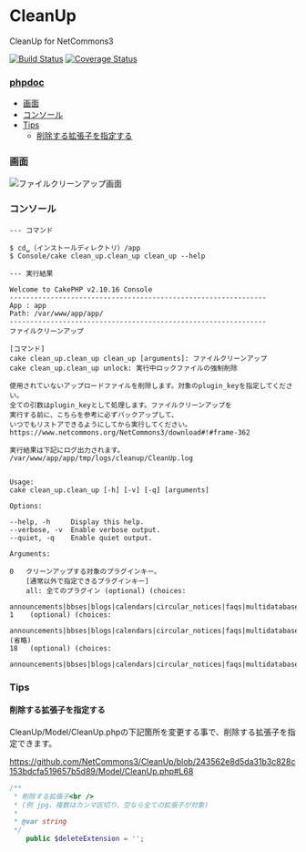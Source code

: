 # CleanUp
CleanUp for NetCommons3

[![Build Status](https://api.travis-ci.org/NetCommons3/CleanUp.svg?branch=master)](https://travis-ci.org/NetCommons3/CleanUp)
[![Coverage Status](https://coveralls.io/repos/NetCommons3/CleanUp/badge.svg?branch=master)](https://coveralls.io/r/NetCommons3/CleanUp?branch=master)

### [phpdoc](https://netcommons3.github.io/NetCommons3Docs/phpdoc/CleanUp/)

* [画面](#画面)
* [コンソール](#コンソール)
* [Tips](#Tips)
  * [削除する拡張子を指定する](#削除する拡張子を指定する)

### 画面

![ファイルクリーンアップ画面](https://github.com/NetCommons3/CleanUp/wiki/images/cleanup.png)

### コンソール

```
--- コマンド

$ cd␣（インストールディレクトリ）/app
$ Console/cake clean_up.clean_up clean_up --help

--- 実行結果

Welcome to CakePHP v2.10.16 Console
---------------------------------------------------------------
App : app
Path: /var/www/app/app/
---------------------------------------------------------------
ファイルクリーンアップ

[コマンド]
cake clean_up.clean_up clean_up [arguments]: ファイルクリーンアップ
cake clean_up.clean_up unlock: 実行中ロックファイルの強制削除

使用されていないアップロードファイルを削除します。対象のplugin_keyを指定してください。
全ての引数はplugin_keyとして処理します。ファイルクリーンアップを
実行する前に、こちらを参考に必ずバックアップして、
いつでもリストアできるようにしてから実行してください。
https://www.netcommons.org/NetCommons3/download#!#frame-362

実行結果は下記にログ出力されます。
/var/www/app/app/tmp/logs/cleanup/CleanUp.log


Usage:
cake clean_up.clean_up [-h] [-v] [-q] [arguments]

Options:

--help, -h     Display this help.
--verbose, -v  Enable verbose output.
--quiet, -q    Enable quiet output.

Arguments:

0   クリーンアップする対象のプラグインキー。
    [通常以外で指定できるプラグインキー]
    all: 全てのプラグイン (optional) (choices:
    announcements|bbses|blogs|calendars|circular_notices|faqs|multidatabases|questionnaires|questionnaires|quizzes|quizzes|registrations|registrations|reservations|reservations|tasks|videos|all)
1    (optional) (choices:
    announcements|bbses|blogs|calendars|circular_notices|faqs|multidatabases|questionnaires|questionnaires|quizzes|quizzes|registrations|registrations|reservations|reservations|tasks|videos|all)
(省略)
18   (optional) (choices:
    announcements|bbses|blogs|calendars|circular_notices|faqs|multidatabases|questionnaires|questionnaires|quizzes|quizzes|registrations|registrations|reservations|reservations|tasks|videos|all)
```

### Tips
#### 削除する拡張子を指定する

CleanUp/Model/CleanUp.phpの下記箇所を変更する事で、削除する拡張子を指定できます。

https://github.com/NetCommons3/CleanUp/blob/243562e8d5da31b3c828c153bdcfa519657b5d89/Model/CleanUp.php#L68
```php
/**
 * 削除する拡張子<br />
 * (例 jpg、複数はカンマ区切り、空なら全ての拡張子が対象)
 *
 * @var string
 */
	public $deleteExtension = '';
```
